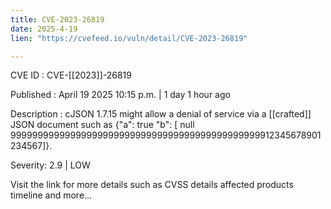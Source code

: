 ```yaml
---
title: CVE-2023-26819
date: 2025-4-19
lien: "https://cvefeed.io/vuln/detail/CVE-2023-26819"

---
```


CVE ID : CVE-[[2023]]-26819

Published :  April 19
2025
10:15 p.m. | 1 day
1 hour ago

Description : cJSON 1.7.15 might allow a denial of service via a  [[crafted]] JSON document such as {"a": true
"b": [ null
9999999999999999999999999999999999999999999999912345678901234567]}.

Severity: 2.9 | LOW

Visit the link for more details
such as CVSS details
affected products
timeline
and more...
